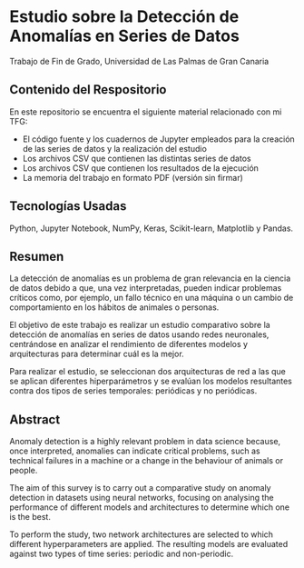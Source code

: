 # Estudio sobre la Detección de Anomalías en Series de Datos

Trabajo de Fin de Grado, Universidad de Las Palmas de Gran Canaria


## Contenido del Respositorio

En este repositorio se encuentra el siguiente material relacionado con mi TFG:
* El código fuente y los cuadernos de Jupyter empleados para la creación de las series de datos y la realización del estudio
* Los archivos CSV que contienen las distintas series de datos
* Los archivos CSV que contienen los resultados de la ejecución
* La memoria del trabajo en formato PDF (versión sin firmar)


## Tecnologías Usadas
Python, Jupyter Notebook, NumPy, Keras, Scikit-learn, Matplotlib y Pandas.


## Resumen
La detección de anomalías es un problema de gran relevancia en la ciencia de datos debido a que, una vez interpretadas, pueden indicar problemas críticos como, por ejemplo, un fallo técnico en una máquina o un cambio de comportamiento en los hábitos de animales o personas.

El objetivo de este trabajo es realizar un estudio comparativo sobre la detección de anomalías en series de datos usando redes neuronales, centrándose en analizar el rendimiento de diferentes modelos y arquitecturas para determinar cuál es la mejor. 

Para realizar el estudio, se seleccionan dos arquitecturas de red a las que se aplican diferentes hiperparámetros y se evalúan los modelos resultantes contra dos tipos de series temporales: periódicas y no periódicas.


## Abstract
Anomaly detection is a highly relevant problem in data science because, once interpreted, anomalies can indicate critical problems, such as technical failures in a machine or a change in the behaviour of animals or people.

The aim of this survey is to carry out a comparative study on anomaly detection in datasets using neural networks, focusing on analysing the performance of different models and architectures to determine which one is the best. 

To perform the study, two network architectures are selected to which different hyperparameters are applied. The resulting models are evaluated against two types of time series: periodic and non-periodic.
